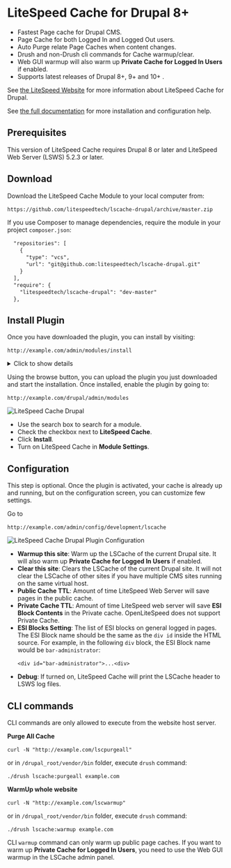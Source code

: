 LiteSpeed Cache for Drupal 8+
============================

* Fastest Page cache for Drupal CMS.
* Page Cache for both Logged In and Logged Out users. 
* Auto Purge relate Page Caches when content changes.
* Drush and non-Drush cli commands for Cache warmup/clear.
* Web GUI warmup will also warm up **Private Cache for Logged In Users** if enabled.
* Supports latest releases of Drupal 8+, 9+ and 10+ .

See [the LiteSpeed Website](https://www.litespeedtech.com/products/cache-plugins/drupal-acceleration) for more information about LiteSpeed Cache for Drupal.

See [the full documentation](https://docs.litespeedtech.com/lscache/lscdrupal/) for more installation and configuration help.

Prerequisites
-------------
This version of LiteSpeed Cache requires Drupal 8 or later and LiteSpeed Web Server (LSWS) 5.2.3 or later.

Download
-------------
Download the LiteSpeed Cache Module to your local computer from:

    https://github.com/litespeedtech/lscache-drupal/archive/master.zip



If you use Composer to manage dependencies, require the module in your project `composer.json`:

```
  "repositories": [
    {
      "type": "vcs",
      "url": "git@github.com:litespeedtech/lscache-drupal.git"
    }
  ],
  "require": {
    "litespeedtech/lscache-drupal": "dev-master"
  },
```

Install Plugin
-------------
Once you have downloaded the plugin, you can install by visiting:

    http://example.com/admin/modules/install

<details>
  <summary>Click to show details</summary>
  ![Plugin Installation picture](\/images\/DrupalPluginInstall.gif)
</details>

Using the browse button, you can upload the plugin you just downloaded and start the installation. Once installed, enable the plugin by going to:

	http://example.com/drupal/admin/modules


![LiteSpeed Cache Drupal](https://www.litespeedtech.com/support/wiki/lib/exe/fetch.php/litespeed_wiki:cache:enable_lscache_drupal.png)

* Use the search box to search for a module.
* Check the checkbox next to **LiteSpeed Cache**.
* Click **Install**.
* Turn on LiteSpeed Cache in **Module Settings**.

Configuration
-------------

This step is optional. Once the plugin is activated, your cache is already up and running, but on the configuration screen, you can customize few settings.

Go to

    http://example.com/admin/config/development/lscache
  ![LiteSpeed Cache Drupal Plugin Configuration](https://docs.litespeedtech.com/imgs/lscache/lscdrupal/configure-lscache.png)

* **Warmup this site**: Warm up the LSCache of the current Drupal site. It will also warm up **Private Cache for Logged In Users** if enabled.
* **Clear this site**: Clears the LSCache of the current Drupal site. It will not clear the LSCache of other sites if you have multiple CMS sites running on the same virtual host.
* **Public Cache TTL**: Amount of time LiteSpeed Web Server will save pages in the public cache.
* **Private Cache TTL**: Amount of time LiteSpeed web server will save **ESI Block Contents** in the Private cache. OpenLiteSpeed does not support Private Cache.
* **ESI Blocks Setting**: The list of ESI blocks on general logged in pages. The ESI Block name should be the same as the `div id` inside the HTML source. For example, in the following `div`  block, the ESI Block name would be `bar-administrator`:
	```
	<div id="bar-administrator">...<div>
	```
* **Debug**: If turned on, LiteSpeed Cache will print the LSCache header to LSWS log files.

CLI commands
-------------

CLI commands are only allowed to execute from the website host server.

**Purge All Cache**

```
curl -N "http://example.com/lscpurgeall"
```

or in `/drupal_root/vendor/bin` folder, execute `drush` command:

```
./drush lscache:purgeall example.com
```

**WarmUp whole website**

```
curl -N "http://example.com/lscwarmup"
```

or in `/drupal_root/vendor/bin` folder, execute `drush` command:

```
./drush lscache:warmup example.com
```

CLI `warmup` command can only warm up public page caches. If you want to warm up **Private Cache for Logged In Users**, you need to use the Web GUI warmup in the LSCache admin panel.
